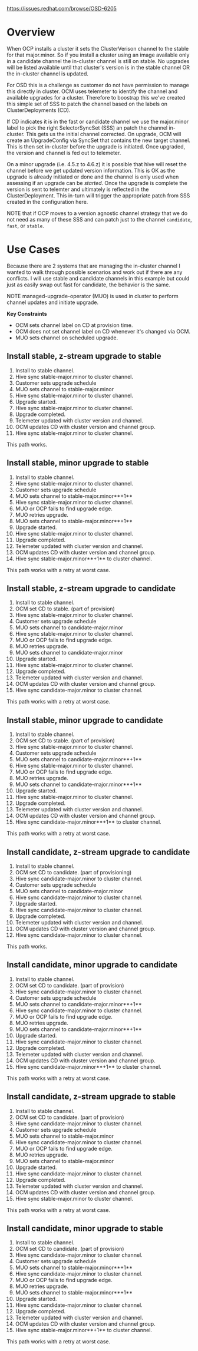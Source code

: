 https://issues.redhat.com/browse/OSD-6205

# Overview

When OCP installs a cluster it sets the ClusterVerison channel to the stable for that major.minor.  So if you install a cluster using an image available only in a candidate channel the in-cluster channel is still on stable.  No upgrades will be listed available until that cluster's version is in the stable channel OR the in-cluster channel is updated.

For OSD this is a challenge as customer do not have permission to manage this directly in cluster.  OCM uses telemeter to identify the channel and available upgrades for a cluster.  Therefore to boostrap this we've created this simple set of SSS to patch the channel based on the labels on ClusterDeployments (CD).

If CD indicates it is in the fast or candidate channel we use the major.minor label to pick the right SelectorSyncSet (SSS) an patch the channel in-cluster.  This gets us the initial channel corrected.  On upgrade, OCM will create an UpgradeConfig via SyncSet that contains the new target channel.  This is then set in-cluster before the upgrade is initiated.  Once upgraded, the version and channel is fed out to telemeter.

On a minor upgrade (i.e. 4.5.z to 4.6.z) it is possible that hive will reset the channel before we get updated version information.  This is OK as the upgrade is already initiated or done and the channel is only used when assessing if an upgrade can be _started_.  Once the upgrade is complete the version is sent to telemter and ultimately is reflected in the ClusterDeployment.  This in-turn will trigger the appropriate patch from SSS created in the configuration here.

NOTE that if OCP moves to a version agnostic channel strategy that we do not need as many of these SSS and can patch just to the channel `candidate`, `fast`, or `stable`.


# Use Cases

Because there are 2 systems that are managing the in-cluster channel I wanted to walk through possible scenarios and work out if there are any conflicts.  I will use stable and candidate channels in this example but could just as easily swap out fast for candidate, the behavior is the same.

NOTE managed-upgrade-operator (MUO) is used in cluster to perform channel updates and initiate upgrade.

**Key Constraints**

* OCM sets channel label on CD at provision time.
* OCM does not set channel label on CD whenever it's changed via OCM.
* MUO sets channel on scheduled upgrade.


## Install stable, z-stream upgrade to stable

1. Install to stable channel.
3. Hive sync stable-major.minor to cluster channel.
4. Customer sets upgrade schedule
5. MUO sets channel to stable-major.minor
6. Hive sync stable-major.minor to cluster channel.
10. Upgrade started.
11. Hive sync stable-major.minor to cluster channel.
12. Upgrade completed.
13. Telemeter updated with cluster version and channel.
14. OCM updates CD with cluster version and channel group.
15. Hive sync stable-major.minor to cluster channel.

This path works.

## Install stable, minor upgrade to stable

1. Install to stable channel.
3. Hive sync stable-major.minor to cluster channel.
4. Customer sets upgrade schedule
5. MUO sets channel to stable-major.minor**+1**
6. Hive sync stable-major.minor to cluster channel.
7. MUO or OCP fails to find upgrade edge.
8. MUO retries upgrade.
9. MUO sets channel to stable-major.minor**+1**
10. Upgrade started.
11. Hive sync stable-major.minor to cluster channel.
12. Upgrade completed.
13. Telemeter updated with cluster version and channel.
14. OCM updates CD with cluster version and channel group.
15. Hive sync stable-major.minor**+1** to cluster channel.

This path works with a retry at worst case.

## Install stable, z-stream upgrade to candidate

1. Install to stable channel.
2. OCM set CD to stable. (part of provision)
3. Hive sync stable-major.minor to cluster channel.
4. Customer sets upgrade schedule
5. MUO sets channel to candidate-major.minor
6. Hive sync stable-major.minor to cluster channel.
7. MUO or OCP fails to find upgrade edge.
8. MUO retries upgrade.
9. MUO sets channel to candidate-major.minor
10. Upgrade started.
11. Hive sync stable-major.minor to cluster channel.
12. Upgrade completed.
13. Telemeter updated with cluster version and channel.
14. OCM updates CD with cluster version and channel group.
15. Hive sync candidate-major.minor to cluster channel.

This path works with a retry at worst case.

## Install stable, minor upgrade to candidate

1. Install to stable channel.
12. OCM set CD to stable. (part of provision)
13. Hive sync stable-major.minor to cluster channel.
14. Customer sets upgrade schedule
15. MUO sets channel to candidate-major.minor**+1**
16. Hive sync stable-major.minor to cluster channel.
17. MUO or OCP fails to find upgrade edge.
18. MUO retries upgrade.
19. MUO sets channel to candidate-major.minor**+1**
20. Upgrade started.
21. Hive sync stable-major.minor to cluster channel.
22. Upgrade completed.
23. Telemeter updated with cluster version and channel.
24. OCM updates CD with cluster version and channel group.
25. Hive sync candidate-major.minor**+1** to cluster channel.

This path works with a retry at worst case.

## Install candidate, z-stream upgrade to candidate

1. Install to stable channel.
2. OCM set CD to candidate. (part of provisioning)
3. Hive sync candidate-major.minor to cluster channel.
4. Customer sets upgrade schedule
5. MUO sets channel to candidate-major.minor
6. Hive sync candidate-major.minor to cluster channel.
10. Upgrade started.
11. Hive sync candidate-major.minor to cluster channel.
12. Upgrade completed.
13. Telemeter updated with cluster version and channel.
14. OCM updates CD with cluster version and channel group.
15. Hive sync candidate-major.minor to cluster channel.

This path works.

## Install candidate, minor upgrade to candidate

1. Install to stable channel.
2. OCM set CD to candidate. (part of provision)
3. Hive sync candidate-major.minor to cluster channel.
4. Customer sets upgrade schedule
5. MUO sets channel to candidate-major.minor**+1**
6. Hive sync candidate-major.minor to cluster channel.
7. MUO or OCP fails to find upgrade edge.
8. MUO retries upgrade.
9. MUO sets channel to candidate-major.minor**+1**
10. Upgrade started.
11. Hive sync candidate-major.minor to cluster channel.
12. Upgrade completed.
13. Telemeter updated with cluster version and channel.
14. OCM updates CD with cluster version and channel group.
15. Hive sync candidate-major.minor**+1** to cluster channel.

This path works with a retry at worst case.

## Install candidate, z-stream upgrade to stable

1. Install to stable channel.
2. OCM set CD to candidate. (part of provision)
3. Hive sync candidate-major.minor to cluster channel.
4. Customer sets upgrade schedule
5. MUO sets channel to stable-major.minor
6. Hive sync candidate-major.minor to cluster channel.
7. MUO or OCP fails to find upgrade edge.
8. MUO retries upgrade.
9. MUO sets channel to stable-major.minor
10. Upgrade started.
11. Hive sync candidate-major.minor to cluster channel.
12. Upgrade completed.
13. Telemeter updated with cluster version and channel.
14. OCM updates CD with cluster version and channel group.
15. Hive sync stable-major.minor to cluster channel.

This path works with a retry at worst case.

## Install candidate, minor upgrade to stable

1. Install to stable channel.
2. OCM set CD to candidate. (part of provision)
3. Hive sync candidate-major.minor to cluster channel.
4. Customer sets upgrade schedule
5. MUO sets channel to stable-major.minor**+1**
6. Hive sync candidate-major.minor to cluster channel.
7. MUO or OCP fails to find upgrade edge.
8. MUO retries upgrade.
9. MUO sets channel to stable-major.minor**+1**
10. Upgrade started.
11. Hive sync candidate-major.minor to cluster channel.
12. Upgrade completed.
13. Telemeter updated with cluster version and channel.
14. OCM updates CD with cluster version and channel group.
15. Hive sync stable-major.minor**+1** to cluster channel.

This path works with a retry at worst case.
